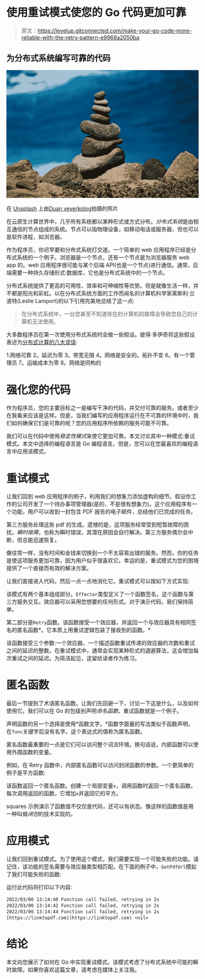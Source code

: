 # 使用重试模式使您的 Go 代码更加可靠

> 原文：<https://levelup.gitconnected.com/make-your-go-code-more-reliable-with-the-retry-pattern-e9968a2050ba>

## 为分布式系统编写可靠的代码

![](img/12b63660619cb60432955236bbdb6c09.png)

在 [Unsplash](https://unsplash.com?utm_source=medium&utm_medium=referral) 上由[Duan veverkolog](https://unsplash.com/@veverkolog?utm_source=medium&utm_medium=referral)拍摄的照片

在云原生计算世界中，几乎所有系统都以某种形式或方式分布。*分布式系统*是由相互通信的节点组成的系统。节点可以指物理设备，如移动电话或服务器，但也可以是软件进程，如浏览器。

作为程序员，你迟早要和分布式系统打交道。一个简单的 web 应用程序已经是分布式系统的一个例子。浏览器是一个节点，还有一个节点是为浏览器服务 web app 的。web 应用程序很可能与某个后端 API(也是一个节点)进行通信。通常，后端需要一种持久存储形式:数据库，它也是分布式系统中的一个节点。

分布式系统提供了更高的可用性、效率和可伸缩性等优势。但是就像生活一样，并不都是阳光和彩虹。以在分布式系统方面的工作而闻名的计算机科学家莱斯利·兰波特(Leslie Lamport)的以下引用完美地总结了这一点:

> 在分布式系统中，一台您甚至不知道存在的计算机的故障会导致您自己的计算机无法使用。

大多数程序员在第一次使用分布式系统时会做一些假设。彼得·多伊奇将这些假设表述为[分布式计算的八大谬误](http://nighthacks.com/jag/res/Fallacies.html):

1.网络可靠
2。延迟为零
3。带宽无限
4。网络是安全的。拓扑不变
6。有一个管理员
7。运输成本为零
8。网络是同构的

# 强化您的代码

作为程序员，您的主要目标之一是编写干净的代码，并交付可靠的服务。或者至少在我看来应该是这样。但是，当我们编写的应用程序运行在不可靠的环境中时，我们如何确保它们是可靠的呢？您的应用程序所依赖的服务可能不可靠。

我们可以在代码中使用*稳定性模式*来使它更加可靠。本文讨论其中一种模式:重试模式。本文中选择的编程语言是 Go 编程语言。但是，您可以在您最喜欢的编程语言中应用该模式。

# 重试模式

让我们回到 web 应用程序的例子，利用我们的想象力添加虚构的细节。假设你工作的公司开发了一个待办事项管理器(是的，不是很有想象力)。这个应用程序有一个功能，用户可以收到一封包含 PDF 报告的电子邮件，总结他们已完成的任务。

第三方服务处理这些 pdf 的生成。遗憾的是，这项服务经常受到短暂故障的困扰。*瞬时故障*，也称为瞬时错误，其潜在原因会自行解决。第三方服务偶尔会中断，但总能迅速恢复。

像往常一样，没有时间和金钱来切换到一个不太容易出错的服务。然而，你的任务是使这项服务更加可靠，因为用户似乎很喜欢它。幸运的是，重试模式为您的困境提供了一个直接而有效的解决方案。

让我们直接进入代码，然后一点一点地消化它。重试模式可以按如下方式实现:

该模式有两个基本组成部分。`Effector`类型定义了一个函数签名，这个函数与第三方服务交互。效应器可以采用您想要的任何形式。对于演示代码，我们保持简单。

第二部分是`Retry`函数。该函数接受一个效应器，并返回一个与效应器具有相同签名的匿名函数*。它本质上用重试逻辑包装了接收到的函数。*

该函数接受三个参数:一个效应器，一个描述函数重试传递的效应器的次数和重试之间的延迟的整数。在重试模式中，通常会实现某种形式的退避算法，这会增加每次重试之间的延迟。为简洁起见，这留给读者作为练习。

# 匿名函数

最后一节提到了术语匿名函数。让我们先回避一下，讨论一下这是什么，以及如何使用它。我们可以在 Go 的包级别声明*命名函数*，重试函数就是一个例子。

声明函数的另一个选择是使用*函数文字。*函数字面量的写法类似于函数声明，在`func`关键字后没有名字。这个表达式的值称为匿名函数。

匿名函数最重要的一点是它们可以访问整个词法环境。换句话说，内部函数可以使用外围函数的变量。

例如，在 Retry 函数中，内部匿名函数可以访问封闭函数的参数。一个更简单的例子是平方函数:

该函数返回一个匿名函数。创建一个局部变量`x`，调用函数时返回一个匿名函数。每次调用返回的函数，它增加`x`并返回它的平方。

squares 示例演示了函数值不仅仅是代码，还可以有状态。像这样的函数值是用一种叫做*闭包*的技术实现的。

# 应用模式

让我们回到重试模式。为了使用这个模式，我们需要实现一个可能失败的功能。请记住，该功能的签名需要与效应器类型相匹配。在下面的例子中，`GetPdfUrl`模拟了我们可能失败的函数:

运行此代码将打印以下内容:

```
2022/03/06 13:14:40 Function call failed, retrying in 2s
2022/03/06 13:14:42 Function call failed, retrying in 2s
2022/03/06 13:14:44 Function call failed, retrying in 2s
[https://linktopdf.com](https://linktopdf.com) <nil>
```

# 结论

本文向您展示了如何在 Go 中实现重试模式。该模式考虑了分布式系统中可能的瞬时故障。如果你喜欢这篇文章，请考虑在媒体上关注我。